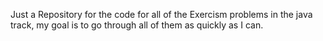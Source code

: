 Just a Repository for the code for all of the Exercism problems in the java track, my goal is to go through all of them as quickly as I can.
